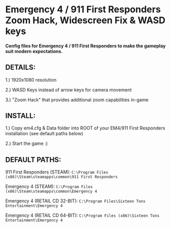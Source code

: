 # Emergency 4 / 911 First Responders Zoom Hack, Widescreen Fix & WASD keys

#### Config files for Emergency 4 / 911 First Responders to make the gameplay suit modern expectations.

DETAILS: 
---------
1.) 1920x1080 resolution

2.) WASD Keys instead of arrow keys for camera movement

3.) "Zoom Hack" that provides additional zoom capabilities in-game


INSTALL:
---------
1.) Copy em4.cfg & Data folder into ROOT of your EM4/911 First Responders installation (see default paths below)

2.) Start the game :)

DEFAULT PATHS:
---------
911 First Responders (STEAM): ```C:\Program Files (x86)\Steam\steamapps\common\911 First Responders```

Emergency 4 (STEAM): ```C:\Program Files (x86)\Steam\steamapps\common\Emergency 4```

Emergency 4 (RETAIL CD 32-BIT): ```C:\Program Files\Sixteen Tons Entertainment\Emergency 4```

Emergency 4 (RETAIL CD 64-BIT): ```C:\Program Files (x86)\Sixteen Tons Entertainment\Emergency 4```

